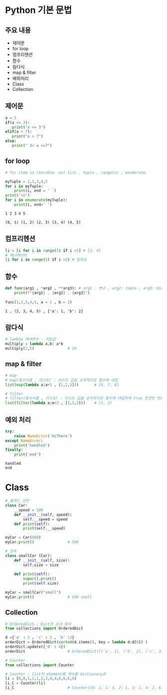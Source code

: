 # Python 기본 문법



## 주요 내용

- 제어문
- for loop
- 컴프리헨션
- 함수
- 람다식
- map & filter
- 예외처리
- Class
- Collection



## 제어문

```python
a = 5
if(a <= 3):
   print("a <= 3")
elif(a > 7):
   print("a > 7")
else:
   print(" 3< a <=7")
```



## for loop

```python
# for item in iterable  ex) list , tuple , range(n) , enumerate

myTuple = 1,2,3,4,5
for i in myTuple:
    print(i, end = ' ')
print('\n')
for i in enumerate(myTuple):
    print(i, end=' ')
```

    1 2 3 4 5 
    
    (0, 1) (1, 2) (2, 3) (3, 4) (4, 5) 



## 컴프리헨션 


```python
li = [i for i in range(5) if i >2] # [3, 4]
# 제너레이터
(i for i in range(5) if i >2) # 일회성
```



## 함수


```python
def func(arg1 , *arg2 , **arg3): # arg1 : 변수 , arg2: tuple , arg3: dict
    print(f"{arg1} , {arg2} , {arg3}")
    
func(1,2,3,4,5, a = 1 , b = 2)
```

    1 , (2, 3, 4, 5) , {'a': 1, 'b': 2}



## 람다식

```python
# lambda 매개변수 : 리턴값
multiply = lambda a,b: a*b
multiply(2,5)				# 10
```



## map & filter


```python
# map
# map(함수이름 , 리스트) : 리스트 값을 순차적으로 함수에 대입
list(map(lambda a:a+5 , [1,2,3]))		# [6, 7, 8]
```


```python
# filter
# filter(함수이름 , 리스트) : 리스트 값을 순차적으로 함수에 대입하여 true 인것만 반환
list(filter(lambda a:a<3 , [1,2,3]))	# [1, 2]
```



## 예외 처리


```python
try:
    raise NameError('HiThere')
except NameError:
    print('handled')
finally:
    print('end')
```

    handled
    end



# Class

```python
# 클래스 선언
class Car:
    __speed = 100
    def __init__(self, speed):
        self.__speed = speed
    def print(self):
        print(self.__speed)

myCar = Car(500)
myCar.print()				# 500
```

```python
# 상속
class smallCar (Car):
    def __init__(self, size):
        self.size = size
    
    def print(self):
        super().print()
        print(self.size)

myCar = smallCar("small")	
myCar.print()				# 100 small
```

## Collection

```python
# OrderedDict : Dict의 순서 유지
from collections import OrderedDict

d ={'a' : 1 , 'c' : 3 , 'b' :2}
orderDict = OrderedDict(sorted(d.items(), key = lambda d:d[0]) )
orderDict.update({'d' : 4})
orderDict					# OrderedDict([('a', 1), ('b', 2), ('c', 3), ('d', 4)])
```


```python
# Counter
from collections import Counter

# Counter : list의 element별 개수를 dictionary로
li = [0,0,1,1,1,2,3,4,4,6,6,6,6]
li_C = Counter(li)
li_C						# Counter({0: 2, 1: 3, 2: 1, 3: 1, 4: 2, 6: 4})
```
